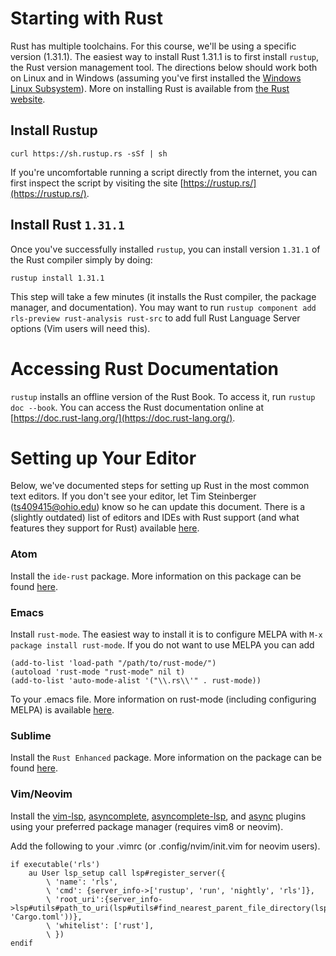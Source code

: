 # Starting with Rust

Rust has multiple toolchains. For this course, we'll be using a specific version (1.31.1). The easiest way to install Rust 1.31.1 is to first install `rustup`, the Rust version management tool. The directions below should work both on Linux and in Windows (assuming you've first installed the [Windows Linux Subsystem](https://docs.microsoft.com/en-us/windows/wsl/install-win10)). More on installing Rust is available from [the Rust website](https://www.rust-lang.org/tools/install).

## Install Rustup

```
curl https://sh.rustup.rs -sSf | sh
```

If you're uncomfortable running a script directly from the internet, you can first inspect the script by visiting the site [https://rustup.rs/](https://rustup.rs/).

## Install Rust `1.31.1`

Once you've successfully installed `rustup`, you can install version `1.31.1` of the Rust compiler simply by doing:

```
rustup install 1.31.1
```

This step will take a few minutes (it installs the Rust compiler, the package manager, and documentation). You may want to run `rustup component add rls-preview rust-analysis rust-src` to add full Rust Language Server options (Vim users will need this).

# Accessing Rust Documentation

`rustup` installs an offline version of the Rust Book. To access it, run `rustup doc --book`. You can access the Rust documentation online at [https://doc.rust-lang.org/](https://doc.rust-lang.org/).

# Setting up Your Editor

Below, we've documented steps for setting up Rust in the most common text editors. If you don't see your editor, let
Tim Steinberger (ts409415@ohio.edu) know so he can update this document. There is a (slightly
outdated) list of editors and IDEs with Rust support (and what features they support for Rust) available [here](areweideyet.com).

### Atom

Install the `ide-rust` package. More information on this package can be found [here](https://atom.io/packages/ide-rust).

### Emacs

Install `rust-mode`. The easiest way to install it is to configure MELPA with `M-x package install rust-mode`. If you do not want to
use MELPA you can add
```
(add-to-list 'load-path "/path/to/rust-mode/")
(autoload 'rust-mode "rust-mode" nil t)
(add-to-list 'auto-mode-alist '("\\.rs\\'" . rust-mode))
```
To your .emacs file. More information on rust-mode (including configuring MELPA) is available
[here](https://github.com/rust-lang/rust-mode).

### Sublime

Install the `Rust Enhanced` package. More information on the package can be found [here](https://github.com/rust-lang/rust-enhanced).

### Vim/Neovim

Install the [vim-lsp](https://github.com/prabirshrestha/vim-lsp), [asyncomplete](https://github.com/prabirshrestha/asyncomplete.vim),
[asyncomplete-lsp](https://github.com/prabirshrestha/asyncomplete-lsp.vim), and [async](https://github.com/prabirshrestha/async.vim)
plugins using your preferred package manager (requires vim8 or neovim).

Add the following to your .vimrc (or .config/nvim/init.vim for neovim users).
```
if executable('rls')
    au User lsp_setup call lsp#register_server({
        \ 'name': 'rls',
        \ 'cmd': {server_info->['rustup', 'run', 'nightly', 'rls']},
        \ 'root_uri':{server_info->lsp#utils#path_to_uri(lsp#utils#find_nearest_parent_file_directory(lsp#utils#get_buffer_path(), 'Cargo.toml'))},
        \ 'whitelist': ['rust'],
        \ })
endif
```
